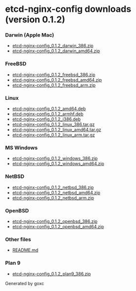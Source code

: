 etcd-nginx-config downloads (version 0.1.2)
========

### Darwin (Apple Mac)

 * [etcd-nginx-config\_0.1.2\_darwin\_386.zip](http://download.bentonroberts.com/etcd-nginx-config/0.1.2/etcd-nginx-config_0.1.2_darwin_386.zip)
 * [etcd-nginx-config\_0.1.2\_darwin\_amd64.zip](http://download.bentonroberts.com/etcd-nginx-config/0.1.2/etcd-nginx-config_0.1.2_darwin_amd64.zip)

### FreeBSD

 * [etcd-nginx-config\_0.1.2\_freebsd\_386.zip](http://download.bentonroberts.com/etcd-nginx-config/0.1.2/etcd-nginx-config_0.1.2_freebsd_386.zip)
 * [etcd-nginx-config\_0.1.2\_freebsd\_amd64.zip](http://download.bentonroberts.com/etcd-nginx-config/0.1.2/etcd-nginx-config_0.1.2_freebsd_amd64.zip)
 * [etcd-nginx-config\_0.1.2\_freebsd\_arm.zip](http://download.bentonroberts.com/etcd-nginx-config/0.1.2/etcd-nginx-config_0.1.2_freebsd_arm.zip)

### Linux

 * [etcd-nginx-config\_0.1.2\_amd64.deb](http://download.bentonroberts.com/etcd-nginx-config/0.1.2/etcd-nginx-config_0.1.2_amd64.deb)
 * [etcd-nginx-config\_0.1.2\_armhf.deb](http://download.bentonroberts.com/etcd-nginx-config/0.1.2/etcd-nginx-config_0.1.2_armhf.deb)
 * [etcd-nginx-config\_0.1.2\_i386.deb](http://download.bentonroberts.com/etcd-nginx-config/0.1.2/etcd-nginx-config_0.1.2_i386.deb)
 * [etcd-nginx-config\_0.1.2\_linux\_386.tar.gz](http://download.bentonroberts.com/etcd-nginx-config/0.1.2/etcd-nginx-config_0.1.2_linux_386.tar.gz)
 * [etcd-nginx-config\_0.1.2\_linux\_amd64.tar.gz](http://download.bentonroberts.com/etcd-nginx-config/0.1.2/etcd-nginx-config_0.1.2_linux_amd64.tar.gz)
 * [etcd-nginx-config\_0.1.2\_linux\_arm.tar.gz](http://download.bentonroberts.com/etcd-nginx-config/0.1.2/etcd-nginx-config_0.1.2_linux_arm.tar.gz)

### MS Windows

 * [etcd-nginx-config\_0.1.2\_windows\_386.zip](http://download.bentonroberts.com/etcd-nginx-config/0.1.2/etcd-nginx-config_0.1.2_windows_386.zip)
 * [etcd-nginx-config\_0.1.2\_windows\_amd64.zip](http://download.bentonroberts.com/etcd-nginx-config/0.1.2/etcd-nginx-config_0.1.2_windows_amd64.zip)

### NetBSD

 * [etcd-nginx-config\_0.1.2\_netbsd\_386.zip](http://download.bentonroberts.com/etcd-nginx-config/0.1.2/etcd-nginx-config_0.1.2_netbsd_386.zip)
 * [etcd-nginx-config\_0.1.2\_netbsd\_amd64.zip](http://download.bentonroberts.com/etcd-nginx-config/0.1.2/etcd-nginx-config_0.1.2_netbsd_amd64.zip)
 * [etcd-nginx-config\_0.1.2\_netbsd\_arm.zip](http://download.bentonroberts.com/etcd-nginx-config/0.1.2/etcd-nginx-config_0.1.2_netbsd_arm.zip)

### OpenBSD

 * [etcd-nginx-config\_0.1.2\_openbsd\_386.zip](http://download.bentonroberts.com/etcd-nginx-config/0.1.2/etcd-nginx-config_0.1.2_openbsd_386.zip)
 * [etcd-nginx-config\_0.1.2\_openbsd\_amd64.zip](http://download.bentonroberts.com/etcd-nginx-config/0.1.2/etcd-nginx-config_0.1.2_openbsd_amd64.zip)

### Other files

 * [README.md](README.md)

### Plan 9

 * [etcd-nginx-config\_0.1.2\_plan9\_386.zip](http://download.bentonroberts.com/etcd-nginx-config/0.1.2/etcd-nginx-config_0.1.2_plan9_386.zip)



Generated by goxc